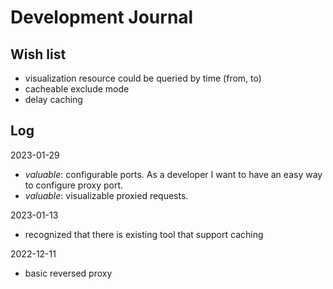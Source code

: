 # Development Journal

## Wish list

- visualization resource could be queried by time (from, to)
- cacheable exclude mode
- delay caching

## Log

2023-01-29
- *valuable*: configurable ports. As a developer I want to have an easy way to configure proxy port.
- *valuable*: visualizable proxied requests.

2023-01-13
- recognized that there is existing tool that support caching

2022-12-11
- basic reversed proxy